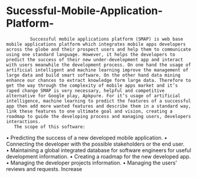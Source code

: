 # Sucessful-Mobile-Application-Platform-

             Successful mobile applications platform (SMAP) is web base mobile applications platform which integrates mobile apps developers across the globe and their prospect users and help them to communicate using one standard language. However, it helps the developers to predict the success of their new under-development app and interact with users meanwhile the development process. On one hand the usage of artificial intelligent and machine learning improve the management of large data and build smart software. On the other hand data mining enhance our chances to extract knowledge form large data. Therefore to get the way through the complexity of mobile apps market and it’s raped change SMAP is very necessary, helpful and competitive alternative for Google play, Apkpure. For it’s usage of artificial intelligence, machine learning to predict the features of a successful app then add more wanted features and describe them in a standard way, link these features to one ultimate goal and vision, creating a roadmap to guide the developing process and managing users, developers interactions.                
       The scope of this software:
•	Predicting the success of a new developed mobile application. 
•	Connecting the developer with the possible stakeholders or the end user.  
•	Maintaining a global integrated database for software engineers for useful development information.
•	Creating a roadmap for the new developed app. 
•	Managing the developer projects information.
•	Managing the users’ reviews and requests. Increase  
